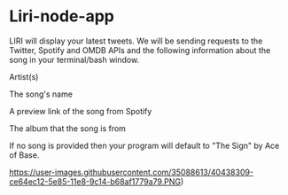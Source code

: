 # Liri-node-app

LIRI will display your latest tweets.  We will be sending requests to the Twitter, Spotify and OMDB APIs 
and the following information about the song in your terminal/bash window.

Artist(s)

The song's name

A preview link of the song from Spotify

The album that the song is from

If no song is provided then your program will default to "The Sign" by Ace of Base.

https://user-images.githubusercontent.com/35088613/40438309-ce64ec12-5e85-11e8-9c14-b68af1779a79.PNG)
